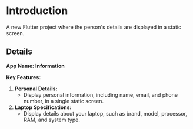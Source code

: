 # Introduction

A new Flutter project where the person's details are displayed in a static screen.

## Details
**App Name: Information**

**Key Features:**
1. **Personal Details:**
   - Display personal information, including name, email, and phone number, in a single static screen.
2. **Laptop Specifications:**
   - Display details about your laptop, such as brand, model, processor, RAM, and system type.

